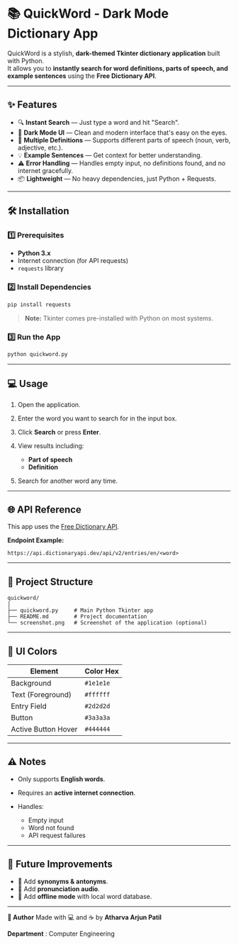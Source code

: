 
# 📚 QuickWord - Dark Mode Dictionary App

QuickWord is a stylish, **dark-themed Tkinter dictionary application** built with Python.  
It allows you to **instantly search for word definitions, parts of speech, and example sentences** using the **Free Dictionary API**.

---

## ✨ Features

- 🔍 **Instant Search** — Just type a word and hit "Search".
- 🎨 **Dark Mode UI** — Clean and modern interface that's easy on the eyes.
- 📖 **Multiple Definitions** — Supports different parts of speech (noun, verb, adjective, etc.).
- 💡 **Example Sentences** — Get context for better understanding.
- ⚠️ **Error Handling** — Handles empty input, no definitions found, and no internet gracefully.
- 📦 **Lightweight** — No heavy dependencies, just Python + Requests.


---

## 🛠️ Installation

### 1️⃣ Prerequisites

- **Python 3.x**
- Internet connection (for API requests)
- `requests` library

### 2️⃣ Install Dependencies

```bash
pip install requests
````

> **Note:** Tkinter comes pre-installed with Python on most systems.

### 3️⃣ Run the App

```bash
python quickword.py
```

---

## 💻 Usage

1. Open the application.
2. Enter the word you want to search for in the input box.
3. Click **Search** or press **Enter**.
4. View results including:

   * **Part of speech**
   * **Definition**
5. Search for another word any time.

---

## 🌐 API Reference

This app uses the [Free Dictionary API](https://dictionaryapi.dev/).

**Endpoint Example:**

```
https://api.dictionaryapi.dev/api/v2/entries/en/<word>
```

---

## 📂 Project Structure

```
quickword/
│
├── quickword.py     # Main Python Tkinter app
├── README.md        # Project documentation
└── screenshot.png   # Screenshot of the application (optional)
```

---

## 🎨 UI Colors

| Element             | Color Hex |
| ------------------- | --------- |
| Background          | `#1e1e1e` |
| Text (Foreground)   | `#ffffff` |
| Entry Field         | `#2d2d2d` |
| Button              | `#3a3a3a` |
| Active Button Hover | `#444444` |

---

## ⚠️ Notes

* Only supports **English words**.
* Requires an **active internet connection**.
* Handles:

  * Empty input
  * Word not found
  * API request failures

---

## 🚀 Future Improvements

* 📌 Add **synonyms & antonyms**.
* 📌 Add **pronunciation audio**.
* 📌 Add **offline mode** with local word database.

---

**🙌 Author**
Made with 💻 and ☕ by **Atharva Arjun Patil**

**Department** : Computer Engineering
